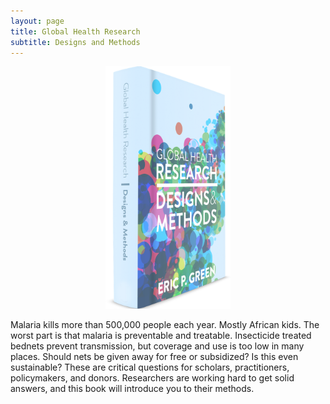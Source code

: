 ```yaml
---
layout: page
title: Global Health Research
subtitle: Designs and Methods
---
```


<p align="center">
<a href="http://www.designsandmethods.com/ebook/"><img src="/img/ghr-cover-web.png" style="width: 200px;"/></a>
</p>

Malaria kills more than 500,000 people each year. Mostly African kids. The worst part is that malaria is preventable and treatable. Insecticide treated bednets prevent transmission, but coverage and use is too low in many places. Should nets be given away for free or subsidized? Is this even sustainable? These are critical questions for scholars, practitioners, policymakers, and donors. Researchers are working hard to get solid answers, and this book will introduce you to their methods.

